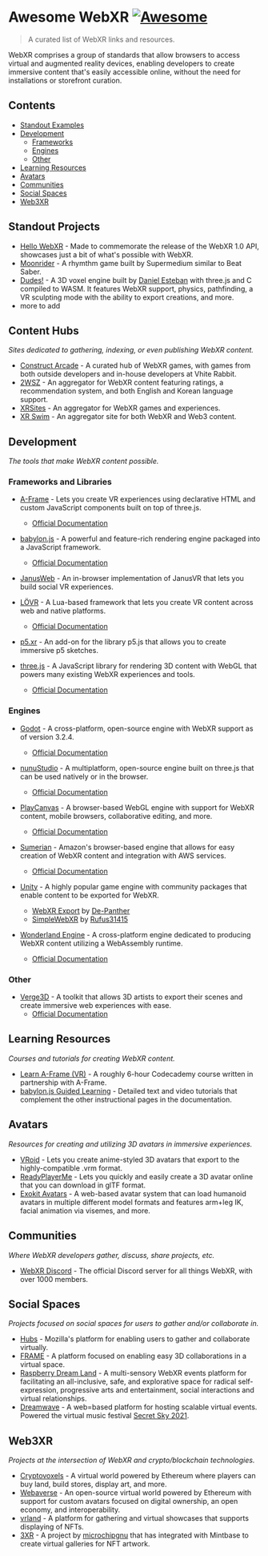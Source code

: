 # Awesome WebXR [![Awesome](https://awesome.re/badge.svg)](https://awesome.re)

> A curated list of WebXR links and resources.

WebXR comprises a group of standards that allow browsers to access virtual and augmented reality devices, enabling developers to create immersive content that's easily accessible online, without the need for installations or storefront curation.

## Contents
- [Standout Examples](#standout-examples)
- [Development](#development)
  - [Frameworks](#frameworks-and-libraries)
  - [Engines](#engines)
  - [Other](#other)
- [Learning Resources](#learning-resources)
- [Avatars](#avatars)
- [Communities](#communities)
- [Social Spaces](#social-spaces)
- [Web3XR](#web3xr)

## Standout Projects

- [Hello WebXR](https://mixedreality.mozilla.org/hello-webxr/) - Made to commemorate the release of the WebXR 1.0 API, showcases just a bit of what's possible with WebXR.
- [Moonrider](https://moonrider.xyz/) - A rhymthm game built by Supermedium similar to Beat Saber.
- [Dudes!](https://dudes.gatunes.com/) - A 3D voxel engine built by [Daniel Esteban](https://github.com/danielesteban) with three.js and C compiled to WASM. It features WebXR support, physics, pathfinding, a VR sculpting mode with the ability to export creations, and more.
- more to add

## Content Hubs

*Sites dedicated to gathering, indexing, or even publishing WebXR content.*

- [Construct Arcade](https://constructarcade.com/) - A curated hub of WebXR games, with games from both outside developers and in-house developers at Vhite Rabbit.
- [2WSZ](https://2wsz.com/) - An aggregator for WebXR content featuring ratings, a recommendation system, and both English and Korean language support.
- [XRSites](https://xrsites.com/) - An aggregator for WebXR games and experiences.
- [XR Swim](https://xrswim.com/) - An aggregator site for both WebXR and Web3 content.

## Development

*The tools that make WebXR content possible.*

### Frameworks and Libraries

- [A-Frame](https://aframe.io/) - Lets you create VR experiences using declarative HTML and custom JavaScript components built on top of three.js.
  - [Official Documentation](https://aframe.io/docs/)

- [babylon.js](https://www.babylonjs.com/) - A powerful and feature-rich rendering engine packaged into a JavaScript framework.
  - [Official Documentation](https://doc.babylonjs.com/)

- [JanusWeb](https://github.com/jbaicoianu/janusweb) - An in-browser implementation of JanusVR that lets you build social VR experiences.

- [LÖVR](https://lovr.org/) - A Lua-based framework that lets you create VR content across web and native platforms.
  - [Official Documentation](https://lovr.org/docs/)

- [p5.xr](https://p5xr.org/) - An add-on for the library p5.js that allows you to create immersive p5 sketches.

- [three.js](https://threejs.org/) - A JavaScript library for rendering 3D content with WebGL that powers many existing WebXR experiences and tools.
  - [Official Documentation](https://threejs.org/docs/index.html#manual/en/introduction/Creating-a-scene)

### Engines

- [Godot](https://godotengine.org/) - A cross-platform, open-source engine with WebXR support as of version 3.2.4.
  - [Official Documentation](https://docs.godotengine.org/en/stable/classes/class_webxrinterface.html)

- [nunuStudio](https://www.nunustudio.org/) - A multiplatform, open-source engine built on three.js that can be used natively or in the browser.
  - [Official Documentation](https://www.nunustudio.org/docs/)

- [PlayCanvas](https://playcanvas.com/) - A browser-based WebGL engine with support for WebXR content, mobile browsers, collaborative editing, and more.
  - [Official Documentation](https://developer.playcanvas.com/en/)

- [Sumerian](https://aws.amazon.com/sumerian/) - Amazon's browser-based engine that allows for easy creation of WebXR content and integration with AWS services.
  - [Official Documentation](https://docs.aws.amazon.com/sumerian/)

- [Unity](https://unity.com/) - A highly popular game engine with community packages that enable content to be exported for WebXR.
  - [WebXR Export](https://github.com/De-Panther/unity-webxr-export) by [De-Panther](https://github.com/De-Panther/)
  - [SimpleWebXR](https://github.com/Rufus31415/Simple-WebXR-Unity) by [Rufus31415](https://github.com/Rufus31415)

- [Wonderland Engine](https://wonderlandengine.com/) - A cross-platform engine dedicated to producing WebXR content utilizing a WebAssembly runtime.
  - [Official Documentation](https://wonderlandengine.com/documentation/)

### Other

- [Verge3D](https://www.soft8soft.com/verge3d/) - A toolkit that allows 3D artists to export their scenes and create immersive web experiences with ease.
  - [Official Documentation](https://www.soft8soft.com/support-documentation/)

## Learning Resources

*Courses and tutorials for creating WebXR content.*

- [Learn A-Frame (VR)](https://www.codecademy.com/learn/learn-a-frame) - A roughly 6-hour Codecademy course written in partnership with A-Frame.
- [babylon.js Guided Learning](https://doc.babylonjs.com/guidedLearning) - Detailed text and video tutorials that complement the other instructional pages in the documentation.

## Avatars

*Resources for creating and utilizing 3D avatars in immersive experiences.*

- [VRoid](https://vroid.com/en) - Lets you create anime-styled 3D avatars that export to the highly-compatible .vrm format.
- [ReadyPlayerMe](https://readyplayer.me/) - Lets you quickly and easily create a 3D avatar online that you can download in glTF format.
- [Exokit Avatars](https://github.com/exokitxr/avatars) - A web-based avatar system that can load humanoid avatars in multiple different model formats and features arm+leg IK, facial animation via visemes, and more.

## Communities

*Where WebXR developers gather, discuss, share projects, etc.*

- [WebXR Discord](https://discord.gg/Jt5tfaM) - The official Discord server for all things WebXR, with over 1000 members.

## Social Spaces

*Projects focused on social spaces for users to gather and/or collaborate in.*

- [Hubs](https://hubs.mozilla.com/) - Mozilla's platform for enabling users to gather and collaborate virtually.
- [FRAME](https://framevr.io/) - A platform focused on enabling easy 3D collaborations in a virtual space.
- [Raspberry Dream Land](https://www.rdland.io/) - A multi-sensory WebXR events platform for facilitating an all-inclusive, safe, and explorative space for radical self-expression, progressive arts and entertainment, social interactions and virtual relationships.
- [Dreamwave](https://dreamwave.tech/) - A web=based platform for hosting scalable virtual events. Powered the virtual music festival [Secret Sky 2021](https://dreamwave.tech/secret-sky-2021).

## Web3XR

*Projects at the intersection of WebXR and crypto/blockchain technologies.*

- [Cryptovoxels](https://www.cryptovoxels.com/) - A virtual world powered by Ethereum where players can buy land, build stores, display art, and more.
- [Webaverse](https://webaverse.com/) - An open-source virtual world powered by Ethereum with support for custom avatars focused on digital ownership, an open economy, and interoperability.
- [vrland](https://vrland.io/) - A platform for gathering and virtual showcases that supports displaying of NFTs.
- [3XR](https://www.3xr.space/) - A project by [microchipgnu](https://github.com/microchipgnu) that has integrated with Mintbase to create virtual galleries for NFT artwork.
